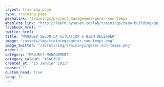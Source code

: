 ```yaml
---
layout: training_page
type: training_page
permalink: /trainings/project_management/gérer-son-temps
absolute_link: "http://learn.byseven.co/lab/trainings/team-building/gérer-son-temps"
facebook_href: ""
twitter_href: ''
title: "MANAGER SELON LA SITUATION & BIEN DÉLÉGUER"
image: "/assets/img/trainings/gérer-son-temps.png"
image_twitter: "/assets/img/trainings/gérer-son-temps.png"
order: 1
category: "PROJECT MANAGEMENT"
category_colour: "#5AC3C8"
created_at: "15 Janvier 2021"
teaser: ""
custom_head: true
lang: fr
---
```

